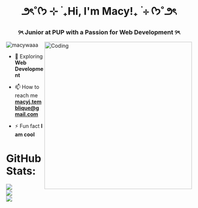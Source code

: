 
<h1 align="center"> ౨ৎ˚ᡣ𐭩 ⊹ ࣪ ₊Hi, I'm Macy!₊ ࣪ ⊹ ᡣ𐭩˚౨ৎ</h1>
<h3 align="center">୨ৎ Junior at PUP with a Passion for Web Development ୨ৎ</h3>
<img align="right" alt="Coding" width="400" src="https://media.tenor.com/rI_0O_9AJ5sAAAAj/nyan-cat-poptart-cat.gif">

<p align="left"> <img src="https://komarev.com/ghpvc/?username=macywaaa&label=Profile%20views&color=0e75b6&style=flat" alt="macywaaa" /> </p>

- 🌱 Exploring **Web Development**

- 📫 How to reach me **macyj.temblique@gmail.com**

- ⚡ Fun fact **I am cool**

# GitHub Stats:
![](https://github-readme-stats.vercel.app/api?username=macywaaa&theme=dark&hide_border=false&include_all_commits=false&count_private=false)<br/>
![](https://github-readme-streak-stats.herokuapp.com/?user=macywaaa&theme=dark&hide_border=false)<br/>
![](https://github-readme-stats.vercel.app/api/top-langs/?username=macywaaa&theme=dark&hide_border=false&include_all_commits=false&count_private=false&layout=compact)

